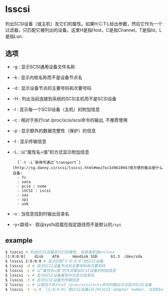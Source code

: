 # lsscsi
列出SCSI设备（或主机）及它们的属性。如果H:C:T:L给出参数，然后它作为一个过滤器，只匹配它被列出的设备。这里H是指Host，C是指Channel，T是指Id，L是指Lun.

## 选项
- -g : 显示SCSI通用设备文件名称
- -k : 显示内核名称而不是设备节点名
- -d : 显示设备节点的主要号码和次要号码
- -H : 列出当前连接到系统的SCSI主机而不是SCSI设备
- -l : 显示每一个SCSI设备（主机）的附加信息
- -c : 相对于执行cat /proc/scsi/scsi命令的输出, 不推荐使用
- -p : 显示额外的数据完整性（保护）的信息
- -t : 显示传输信息
- -L : 以“属性名=值”的方式显示附加信息

        [`-t -L`联用可通过`transport`](http://sg.danny.cz/scsi/lsscsi.html#mozTocId961094)很方便的看出是什么设备:
        - fc
        - sata
        - pcie : nvme
        - iSCSI : iscsi
        - sas
        - spi
        - usb
- -v : 当信息找到时输出目录名
- -y<路径> :  假设sysfs挂载在指定路径而不是默认的`/sys`

## example
```bash
$ lsscsi # 列出SCSI设备及它们的属性, 机柜类型是enclosu
[1:0:0:0]    disk    ATA      Hoodisk SSD      61.3  /dev/sda 
$ lsscsi 2:0:0:0 # 显示匹配“2:0:0:0”的SCSI设备
$ lsscsi -d # 显示SCSI设备节点的主要号码和次要号码
$ lsscsi -L # 以“属性名=值”的方式输出SCSI设备的附加信息
$ lsscsi -v # 显示SCSI设备属性时也显示目录名
$ lsscsi -t # 显示SCSI设备的传输信息
$ lsscsi -c # 以相当于执行cat /proc/scsi/scsi命令的输出方式显示SCSI设备
$ lsscsi -t -L # `[1:0:0:0]`是SCSI设备id([H(SCSI adapter number, 比如hba):C(channel number即bus):T(target):L(LUN ID)])即[SCSI Addressing](https://www.tldp.org/HOWTO/SCSI-2.4-HOWTO/scsiaddr.html).
```
